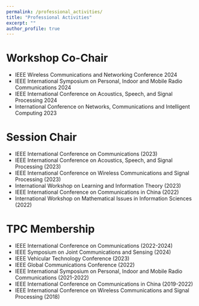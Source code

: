 ```yaml
---
permalink: /professional_activities/
title: "Professional Activities"
excerpt: ""
author_profile: true
---
```


# Workshop Co-Chair
- IEEE Wireless Communications and Networking Conference 2024
- IEEE International Symposium on Personal, Indoor and Mobile Radio Communications 2024
- IEEE International Conference on Acoustics, Speech, and Signal Processing 2024
- International Conference on Networks, Communications and Intelligent Computing 2023
  
# Session Chair
- IEEE International Conference on Communications (2023)
- IEEE International Conference on Acoustics, Speech, and Signal Processing (2023)
- IEEE International Conference on Wireless Communications and Signal Processing (2023)
- International Workshop on Learning and Information Theory (2023)
- IEEE International Conference on Communications in China (2022)
- International Workshop on Mathematical Issues in Information Sciences (2022)

# TPC Membership
- IEEE International Conference on Communications (2022-2024)
- IEEE Symposium on Joint Communications and Sensing (2024)
- IEEE Vehicular Technology Conference (2023)
- IEEE Global Communications Conference (2022)
- IEEE International Symposium on Personal, Indoor and Mobile Radio Communications (2021-2022)
- IEEE International Conference on Communications in China (2019-2022)
- IEEE International Conference on Wireless Communications and Signal Processing (2018)
